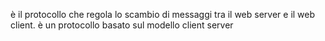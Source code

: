 è il protocollo che regola lo scambio di messaggi tra il web server e il web client. è un protocollo basato sul modello client server